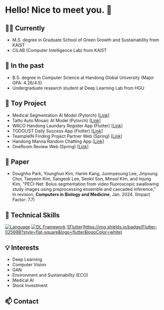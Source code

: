 # Hello! Nice to meet you. 👋

## 👨‍💼 Currently
- M.S. degree in Graduate School of Green Growth and Sustainability from KAIST <br>
- CILAB (Computer Intelligence Lab) from KAIST
## 💼 In the past

- B.S. degree in Computer Science at Handong Global University (Major GPA: 4.26/4.5)
- Undergraduate research student at Deep Learning Lab from HGU

## 🧸 Toy Project
- Medical Segmentation AI Model (Pytorch) [[Link]](https://www.notion.so/Bolus-Segmentation-AI-Model-Pytorch-Capstone-Festival-Grand-prize-f945cd6c1a214d4caf5fe46c730aff1c?pvs=4)
- Tatto Auto Mosaic AI Model (Pytorch) [[Link]](https://www.notion.so/Tatto-Auto-Mosaic-AI-model-Pytorch-a9add4d7132d4bc289004912c5996365?pvs=4)
- WACO Handong Laundary Register App (Flutter) [[Link]](https://www.notion.so/WACO-Handong-Laundary-Register-App-Flutter-SW-Festival-Excellence-prize-d117de9161bc4a79ae516f12733ad73b?pvs=4)
- TODOLIST Daily Success App (Flutter) [[Link]](https://www.notion.so/TODOLIST-Daily-Success-application-Flutter-690beb2dd2d04b8da8c9e213fd72e38f?pvs=4)
- TeampleIN Finding Project Partner Web (Spring) [[Link]](https://www.notion.so/TeampleIN-Finding-Project-Partner-Website-Spring-SW-Festival-Encouragement-prize-25d2a0151563491e9ead479383759a5e?pvs=4)
- Handong Manna Random Chatting App [[Link]](https://www.notion.so/Handong-Manna-Random-Chatting-App-Flutter-Scrum-91295140b09746eab3214fdcd3b91d37?pvs=4)
- OneRoom Review Web (Spring) [[Link]](https://www.notion.so/OneRoom-Review-Website-Spring-5cc63ff3d8204c49bd1ca1f7ff818876?pvs=4)


## 📃 Paper
- Doughho Park, Younghun Kim, Harim Kang, Junmyeoung Lee, Jinyoung Choi, Taeyeon Kim, Sangeok Lee, Seokil Son, Minsol Kim, and Injung Kim, "PECI-Net: Bolus segmentation from video fluoroscopic swallowing study images using preprocessing ensemble and cascaded inference," In revision, **Computers in Biology and Medicine**, Jan. 2024. (Impact Factor: 7.7)
  
## 🚀 Technical Skills

[![Language](https://img.shields.io/badge/Language-Python-blue)]()
[![DL Framework](https://img.shields.io/badge/DL%20Framework-Pytorch-yellow)]()
[![Flutter]https://img.shields.io/badge/Flutter-02569B?style=flat-square&logo=flutter&logoColor=white)]()

## 💡 Interests

- Deep Learning
- Computer Vision
- GAN
- Environment and Sustainability (ECO)
- Medical AI
- Stock Investment

## 📫 Contact

